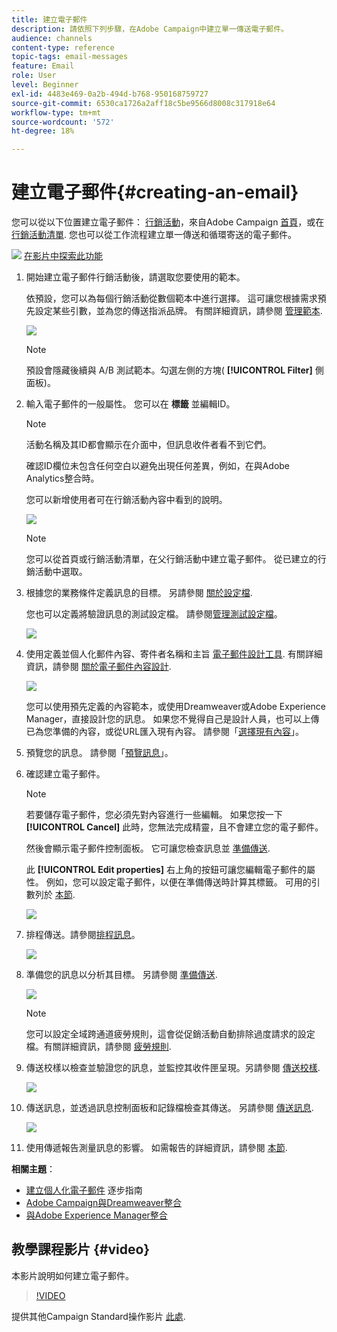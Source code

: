 ```yaml
---
title: 建立電子郵件
description: 請依照下列步驟，在Adobe Campaign中建立單一傳送電子郵件。
audience: channels
content-type: reference
topic-tags: email-messages
feature: Email
role: User
level: Beginner
exl-id: 4483e469-0a2b-494d-b768-950168759727
source-git-commit: 6530ca1726a2aff18c5be9566d8008c317918e64
workflow-type: tm+mt
source-wordcount: '572'
ht-degree: 18%

---
```


# 建立電子郵件{#creating-an-email}

您可以從以下位置建立電子郵件： [行銷活動](../../start/using/marketing-activities.md#creating-a-marketing-activity)，來自Adobe Campaign [首頁](../../start/using/interface-description.md#home-page)，或在 [行銷活動清單](../../start/using/marketing-activities.md#about-marketing-activities). 您也可以從工作流程建立單一傳送和循環寄送的電子郵件。

![](assets/do-not-localize/how-to-video.png) [在影片中探索此功能](#video)

1. 開始建立電子郵件行銷活動後，請選取您要使用的範本。

   依預設，您可以為每個行銷活動從數個範本中進行選擇。 這可讓您根據需求預先設定某些引數，並為您的傳送指派品牌。 有關詳細資訊，請參閱 [管理範本](../../start/using/marketing-activity-templates.md).

   ![](assets/email_creation_1.png)

   >[!NOTE]
   >
   >預設會隱藏後續與 A/B 測試範本。勾選左側的方塊( **[!UICONTROL Filter]** 側面板)。

1. 輸入電子郵件的一般屬性。 您可以在 **標籤** 並編輯ID。

   >[!NOTE]
   >
   >活動名稱及其ID都會顯示在介面中，但訊息收件者看不到它們。
   >
   >確認ID欄位未包含任何空白以避免出現任何差異，例如，在與Adobe Analytics整合時。

   您可以新增使用者可在行銷活動內容中看到的說明。

   ![](assets/email_creation_2.png)

   >[!NOTE]
   >
   >您可以從首頁或行銷活動清單，在父行銷活動中建立電子郵件。 從已建立的行銷活動中選取。

1. 根據您的業務條件定義訊息的目標。 另請參閱 [關於設定檔](../../audiences/using/about-profiles.md).

   您也可以定義將驗證訊息的測試設定檔。 請參閱[管理測試設定檔](../../audiences/using/managing-test-profiles.md)。

   ![](assets/email_creation_3.png)

1. 使用定義並個人化郵件內容、寄件者名稱和主旨 [電子郵件設計工具](../../designing/using/designing-content-in-adobe-campaign.md). 有關詳細資訊，請參閱 [關於電子郵件內容設計](../../designing/using/designing-content-in-adobe-campaign.md).

   ![](assets/email_creation_4.png)

   您可以使用預先定義的內容範本，或使用Dreamweaver或Adobe Experience Manager，直接設計您的訊息。 如果您不覺得自己是設計人員，也可以上傳已為您準備的內容，或從URL匯入現有內容。 請參閱「[選擇現有內容](../../designing/using/using-existing-content.md)」。

1. 預覽您的訊息。 請參閱「[預覽訊息](../../sending/using/previewing-messages.md)」。
1. 確認建立電子郵件。

   >[!NOTE]
   >
   >若要儲存電子郵件，您必須先對內容進行一些編輯。 如果您按一下 **[!UICONTROL Cancel]** 此時，您無法完成精靈，且不會建立您的電子郵件。

   然後會顯示電子郵件控制面板。 它可讓您檢查訊息並 [準備傳送](../../sending/using/preparing-the-send.md).

   此 **[!UICONTROL Edit properties]** 右上角的按鈕可讓您編輯電子郵件的屬性。 例如，您可以設定電子郵件，以便在準備傳送時計算其標籤。  可用的引數列於 [本節](../../administration/using/configuring-email-channel.md#list-of-email-properties).

   ![](assets/delivery_dashboard_2.png)

1. 排程傳送。請參閱[排程訊息](../../sending/using/about-scheduling-messages.md)。

   ![](assets/delivery_planning.png)

1. 準備您的訊息以分析其目標。 另請參閱 [準備傳送](../../sending/using/confirming-the-send.md).

   ![](assets/preparing_delivery_2.png)

   >[!NOTE]
   >
   >您可以設定全域跨通道疲勞規則，這會從促銷活動自動排除過度請求的設定檔。有關詳細資訊，請參閱 [疲勞規則](../../sending/using/fatigue-rules.md).

1. 傳送校樣以檢查並驗證您的訊息，並監控其收件匣呈現。另請參閱 [傳送校樣](../../sending/using/sending-proofs.md).

   ![](assets/bat_select.png)

1. 傳送訊息，並透過訊息控制面板和記錄檔檢查其傳送。 另請參閱 [傳送訊息](../../sending/using/confirming-the-send.md).

   ![](assets/confirm_delivery.png)

1. 使用傳遞報告測量訊息的影響。 如需報告的詳細資訊，請參閱 [本節](../../reporting/using/about-dynamic-reports.md).

**相關主題**：

* [建立個人化電子郵件](../../channels/using/key-steps-to-send-a-message.md) 逐步指南
* [Adobe Campaign與Dreamweaver整合](../../designing/using/using-integrations.md#editing-content-in-dreamweaver)
* [與Adobe Experience Manager整合](../../integrating/using/integrating-with-experience-manager.md)

## 教學課程影片 {#video}

本影片說明如何建立電子郵件。

>[!VIDEO](https://video.tv.adobe.com/v/23721?quality=12)

提供其他Campaign Standard操作影片 [此處](https://experienceleague.adobe.com/docs/campaign-standard-learn/tutorials/overview.html?lang=zh-Hant).
